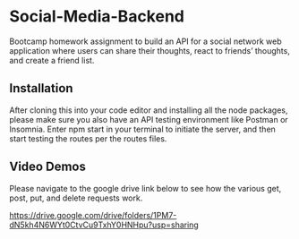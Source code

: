 # Social-Media-Backend
Bootcamp homework assignment to build an API for a social network web application where users can share their thoughts, react to friends’ thoughts, and create a friend list.

## Installation 
After cloning this into your code editor and installing all the node packages, please make sure you also have an API testing environment like Postman or Insomnia. Enter npm start in your terminal to initiate the server, and then start testing the routes per the routes files.

## Video Demos
Please navigate to the google drive link below to see how the various get, post, put, and delete requests work. 

https://drive.google.com/drive/folders/1PM7-dN5kh4N6WYt0CtvCu9TxhY0HNHpu?usp=sharing
